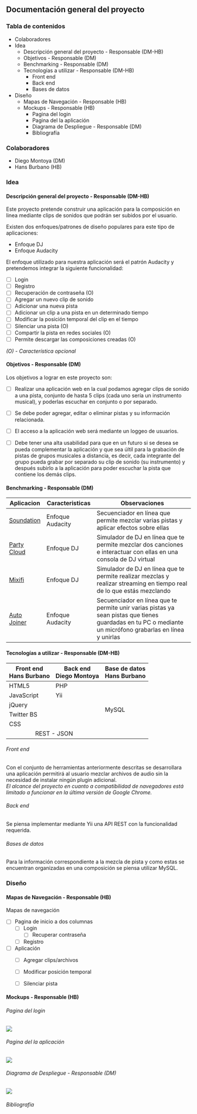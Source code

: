 ## Documentación general del proyecto

### Tabla de contenidos

<!-- MarkdownTOC depth=0 -->

- Colaboradores
- Idea
  - Descripción general del proyecto - Responsable (DM-HB)
  - Objetivos - Responsable (DM)
  - Benchmarking - Responsable (DM)
  - Tecnologías a utilizar - Responsable (DM-HB)
    - Front end
    - Back end
    - Bases de datos
- Diseño
  - Mapas de Navegación - Responsable (HB)
  - Mockups - Responsable (HB)
    - Pagina del login
    - Pagina del la aplicación
    - Diagrama de Despliegue - Responsable (DM)
    - Bibliografía

<!-- /MarkdownTOC -->


### Colaboradores
* Diego Montoya (DM)
* Hans Burbano (HB)

### Idea

#### Descripción general del proyecto - Responsable (DM-HB)
Este proyecto pretende construir una aplicación para la composición en linea mediante clips de sonidos que podrán ser subidos por el usuario.

Existen dos enfoques/patrones de diseño populares para este tipo de aplicaciones:

* Enfoque DJ
* Enfoque Audacity

El enfoque utilizado para nuestra aplicación será el patrón Audacity y pretendemos integrar la siguiente funcionalidad:

- [ ] Login
- [ ] Registro
- [ ] Recuperación de contraseña (O)
- [ ] Agregar un nuevo clip de sonido
- [ ] Adicionar una nueva pista
- [ ] Adicionar un clip a una pista en un determinado tiempo
- [ ] Modificar la posición temporal del clip en el tiempo
- [ ] Silenciar una pista (O)
- [ ] Compartir la pista en redes sociales (O)
- [ ] Permite descargar las composiciones creadas (O)

*(O) - Característica opcional*

#### Objetivos - Responsable (DM)
Los objetivos a lograr en este proyecto son:

- [ ] Realizar una aplicación web en la cual podamos agregar clips de sonido a una pista, conjunto de hasta 5 clips (cada uno sería un instrumento musical), y poderlas escuchar en conjunto o por separado.
- [ ] Se debe poder agregar, editar o eliminar pistas y su información relacionada.
- [ ] El acceso a la aplicación web será mediante un loggeo de usuarios.
- [ ] Debe tener una alta usabilidad para que en un futuro si se desea se pueda complementar la aplicación y que sea últil para la grabación de pistas de grupos musicales a distancia, es decir, cada integrante del grupo pueda grabar por separado su clip de sonido (su instrumento) y después subirlo a la aplicación para poder escuchar la pista que contiene los demás clips.



#### Benchmarking - Responsable (DM)

|Aplicacion|Caracteristicas|Observaciones|
|-----------------------|--------|------------|
|[Soundation](http://soundation.com)|Enfoque Audacity|Secuenciador en línea que permite mezclar varias pistas y aplicar efectos sobre ellas|
|[Party Cloud](http://www.partycloud.fm)|Enfoque DJ|Simulador de DJ en línea que te permite mezclar dos canciones e interactuar con ellas en una consola de DJ virtual|
|[Mixifi](http://www.mixify.com)|Enfoque DJ|Simulador de DJ en línea que te permite realizar mezclas y realizar streaming en tiempo real de lo que estás mezclando|
|[Auto Joiner](http://audio-joiner.com)|Enfoque Audacity|Secuenciador en línea que te permite unir varias pistas ya sean pistas que tienes guardadas en tu PC o mediante un micrófono grabarlas en línea y unirlas|


#### Tecnologías a utilizar - Responsable (DM-HB)

<table>
  <thead>
    <tr>
      <th>Front end<br>Hans Burbano</th>
      <th>Back end<br>Diego Montoya</th>
      <th>Base de datos<br>Hans Burbano</th>
    </tr>
  </thead>
  <tbody>
    <tr>
      <td>HTML5</td>
      <td>PHP</td>
      <td rowspan="6">MySQL</td>
    </tr>
    <tr>
      <td>JavaScript</td>
      <td>Yii</td>
    </tr>
    <tr>
      <td>jQuery</td>
      <td></td>
    </tr>
    <tr>
      <td>Twitter BS</td>
      <td></td>
    </tr>
    <tr>
      <td>CSS</td>
      <td></td>
    </tr>  
    <tr>
      <td colspan="2" align="center">REST - JSON</td>      
    </tr>   
  </tbody>
</table>

###### Front end
Con el conjunto de herramientas anteriormente descritas se desarrollara una aplicación permitirá al usuario mezclar archivos de audio sin la necesidad de instalar ningún plugin adicional.
<br>*El alcance del proyecto en cuanto a compatibilidad de navegadores está limitado a funcionar en la última versión de Google Chrome.*

###### Back end
Se piensa implementar mediante Yii una API REST con la funcionalidad requerida.

###### Bases de datos
Para la información correspondiente a la mezcla de pista y como estas se encuentran organizadas en una composición se piensa utilizar MySQL.  


### Diseño

#### Mapas de Navegación - Responsable (HB)
Mapas de navegación

- [ ] Pagina de inicio a dos columnas
  - [ ] Login
      - [ ] Recuperar contraseña 
  - [ ] Registro
- [ ] Aplicación
  - [ ] Agregar clips/archivos
  - [ ] Modificar posición temporal
  - [ ] Silenciar pista


#### Mockups - Responsable (HB)

###### Pagina del login
![](media/Index.png)
###### Pagina del la aplicación
![](media/App.png)
###### Diagrama de Despliegue - Responsable (DM)
![](media/diagramaDespliegue.png)

###### Bibliografía
